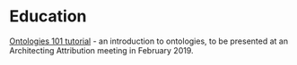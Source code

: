 # Education

[Ontologies 101 tutorial](https://drive.google.com/file/d/1bRdGvt6NIaKVDVAirc6IyEzlepCn_Qe9/view?usp=sharing) - an introduction to ontologies, to be presented at an Architecting Attribution meeting in February 2019.
